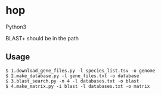 # hop

Python3

BLAST+ should be in the path

## Usage
    $ 1.download_gene_files.py -l species_list.tsv -o genome
    $ 2.make_database.py -l gene_files.txt -o database
    $ 3.blast_search.py -n 4 -l databases.txt -o blast
    $ 4.make_matrix.py -i blast -l databases.txt -o matrix
